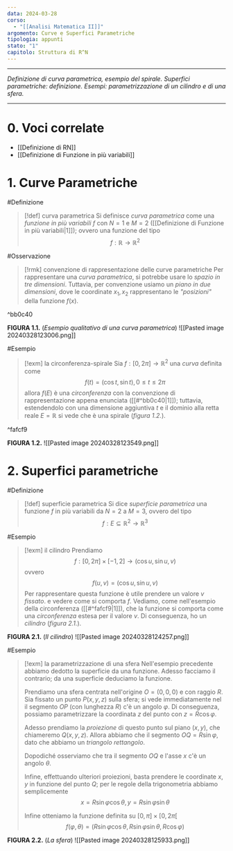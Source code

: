 ```yaml
---
data: 2024-03-28
corso:
  - "[[Analisi Matematica II]]"
argomento: Curve e Superfici Parametriche
tipologia: appunti
stato: "1"
capitolo: Struttura di R^N
---
```

- - -
*Definizione di curva parametrica, esempio del spirale. Superfici parametriche: definizione. Esempi: parametrizzazione di un cilindro e di una sfera.*
- - -
# 0. Voci correlate
- [[Definizione di RN]]
- [[Definizione di Funzione in più variabili]]
# 1. Curve Parametriche
#Definizione 
> [!def] curva parametrica
> Si definisce *curva parametrica* come una *funzione in più variabili* $f$ con $N=1$ e $M=2$ ([[Definizione di Funzione in più variabili|1]]); ovvero una funzione del tipo
> $$
> f: \mathbb{R} \longrightarrow \mathbb{R}^2
> $$

#Osservazione 
> [!rmk] convenzione di rappresentazione delle curve parametriche
> Per rappresentare una *curva parametrica*, si potrebbe usare lo *spazio in tre dimensioni*. Tuttavia, per convenzione usiamo un *piano in due dimensioni*, dove le coordinate $x_1,x_2$ rappresentano le *"posizioni"* della funzione $f(x)$.

^bb0c40

**FIGURA 1.1.** (*Esempio qualitativo di una curva parametrica*)
![[Pasted image 20240328123006.png]]

#Esempio 
> [!exm] la circonferenza-spirale
> Sia $f:[0, 2\pi]\longrightarrow \mathbb{R}^2$ una *curva* definita come
> $$
> f(t)=\left(\cos t, \sin t\right), 0 \leq t \leq 2\pi
> $$
> allora $f(E)$ è una *circonferenza* con la convenzione di rappresentazione appena enunciata ([[#^bb0c40|1]]); tuttavia, estendendolo con una dimensione aggiuntiva $t$ e il dominio alla retta reale $E=\mathbb{R}$ si vede che è una spirale (*figura 1.2.*).

^fafcf9

**FIGURA 1.2.**
![[Pasted image 20240328123549.png]]

# 2. Superfici parametriche
#Definizione 
> [!def] superficie parametrica
> Si dice *superficie parametrica* una funzione $f$ in più variabili da $N=2$ a $M=3$, ovvero del tipo
> $$
> f: E \subseteq \mathbb{R}^2 \longrightarrow \mathbb{R}^3
> $$

#Esempio 
> [!exm] il cilindro
> Prendiamo
> $$
> f:[0, 2\pi]\times [-1,2] \longrightarrow (\cos u, \sin u, v)
> $$
> ovvero
> $$
> f(u,v)=(\cos u, \sin u, v)
> $$
> Per rappresentare questa funzione è utile prendere un valore $v$ *fissato*. e vedere come si comporta $f$. Vediamo, come nell'esempio della circonferenza ([[#^fafcf9|1]]), che la funzione si comporta come una *circonferenza* estesa per il valore $v$. Di conseguenza, ho un *cilindro* (*figura 2.1.*).

**FIGURA 2.1.** (*Il cilindro*)
![[Pasted image 20240328124257.png]]

#Esempio 
> [!exm] la parametrizzazione di una sfera
> Nell'esempio precedente abbiamo dedotto la superficie da una funzione. Adesso facciamo il contrario; da una superficie deduciamo la funzione.
> 
> Prendiamo una sfera centrata nell'origine $O=(0,0,0)$ e con raggio $R$. 
> Sia fissato un punto $P(x,y,z)$ sulla sfera; si vede immediatamente nel il segmento $OP$ (con lunghezza $R$) c'è un angolo $\varphi$. Di conseguenza, possiamo parametrizzare la coordinata $z$ del punto con $z=R\cos \varphi$. 
> 
> Adesso prendiamo la *proiezione* di questo punto sul piano $(x,y)$, che chiameremo $Q(x,y,z)$. Allora abbiamo che il segmento $OQ=R\sin \varphi$, dato che abbiamo un *triangolo rettangolo*.
> 
> Dopodiché osserviamo che tra il segmento $OQ$ e l'asse $x$ c'è un angolo $\theta$.
> 
> Infine, effettuando ulteriori proiezioni, basta prendere le coordinate $x,y$ in funzione del punto $Q$; per le regole della trigonometria abbiamo semplicemente
> $$
> x=R\sin\varphi \cos \theta, y=R \sin \varphi \sin \theta
> $$
> 
> Infine otteniamo la funzione definita su $[0, \pi] \times [0, 2\pi[$ 
> $$
> f(\varphi, \theta)=(R\sin\varphi\cos\theta, R \sin\varphi\sin \theta, R \cos \varphi)
> $$

**FIGURA 2.2.** (*La sfera*)
![[Pasted image 20240328125933.png]]
